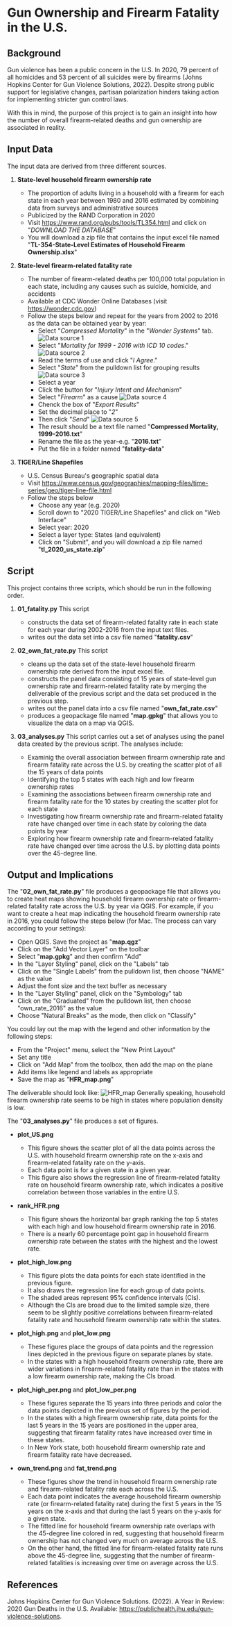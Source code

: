# Gun Ownership and Firearm Fatality in the U.S.

## Background

Gun violence has been a public concern in the U.S. In 2020, 79 percent of all homicides and 53 percent of all suicides were by firearms (Johns Hopkins Center for Gun Violence Solutions, 2022). Despite strong public support for legislative changes, partisan polarization hinders taking action for implementing stricter gun control laws. 

With this in mind, the purpose of this project is to gain an insight into how the number of overall firearm-related deaths and gun ownership are associated in reality.

## Input Data

The input data are derived from three different sources.
1. **State-level household firearm ownership rate**
    - The proportion of adults living in a household with a firearm for each state in each year between 1980 and 2016 estimated by combining data from surveys and administrative sources
    - Publicized by the RAND Corporation in 2020
    - Visit https://www.rand.org/pubs/tools/TL354.html and click on "*DOWNLOAD THE DATABASE*"
    - You will download a zip file that contains the input excel file named "**TL-354-State-Level Estimates of Household Firearm Ownership.xlsx**"

2. **State-level firearm-related fatality rate**
    - The number of firearm-related deaths per 100,000 total population in each state, including any causes such as suicide, homicide, and accidents
    - Available at CDC Wonder Online Databases (visit https://wonder.cdc.gov)
    - Follow the steps below and repeat for the years from 2002 to 2016 as the data can be obtained year by year:
        - Select "*Compressed Mortality*" in the "*Wonder Systems*" tab.
        ![Data source 1](Data-source/Data-source_1.png)
        - Select "*Mortality for 1999 - 2016 with ICD 10 codes*."
        ![Data source 2](Data-source/Data-source_2.png)
        - Read the terms of use and click "*I Agree*."
        - Select "*State*" from the pulldown list for grouping results
        ![Data source 3](Data-source/Data-source_3.png)
        - Select a year
        - Click the button for "*Injury Intent and Mechanism*"
        - Select "*Firearm*" as a cause
        ![Data source 4](Data-source/Data-source_4.png)
        - Chenck the box of "*Export Results*"
        - Set the decimal place to "*2*"
        - Then click "*Send*"
        ![Data source 5](Data-source/Data-source_5.png)
        - The result should be a text file named "**Compressed Mortality, 1999-2016.txt**"
        - Rename the file as the year–e.g. "**2016.txt**"
        - Put the file in a folder named "**fatality-data**"

3. **TIGER/Line Shapefiles**
    - U.S. Census Bureau's geographic spatial data
    - Visit https://www.census.gov/geographies/mapping-files/time-series/geo/tiger-line-file.html
    - Follow the steps below
        - Choose any year (e.g. 2020)
        - Scroll down to "2020 TIGER/Line Shapefiles" and click on "Web Interface"
        - Select year: 2020
        - Select a layer type: States (and equivalent)
        - Click on "Submit", and you will download a zip file named "**tl_2020_us_state.zip**"

## Script

This project contains three scripts, which should be run in the following order.
1. **01_fatality.py**
    This script 
    - constructs the data set of firearm-related fatality rate in each state for each year during 2002-2016 from the input text files.
    - writes out the data set into a csv file named "**fatality.csv**"

2. **02_own_fat_rate.py**
    This script
    - cleans up the data set of the state-level household firearm ownership rate derived from the input excel file.
    - constructs the panel data consisting of 15 years of state-level gun ownership rate and firearm-related fatality rate by merging the deliverable of the previous script and the data set produced in the previous step.
    - writes out the panel data into a csv file named "**own_fat_rate.csv**"
    - produces a geopackage file named "**map.gpkg**" that allows you to visualize the data on a map via QGIS.

3. **03_analyses.py**
    This script carries out a set of analyses using the panel data created by the previous script. The analyses include:
    - Examinig the overall association between firearm ownership rate and firearm fatality rate across the U.S. by creating the scatter plot of all the 15 years of data points
    - Identifying the top 5 states with each high and low firearm ownership rates
    - Examining the associations between firearm ownership rate and firearm fatality rate for the 10 states by creating the scatter plot for each state
    - Investigating how firearm ownership rate and firearm-related fatality rate have changed over time in each state by coloring the data points by year
    - Exploring how firearm ownership rate and firearm-related fatality rate have changed over time across the U.S. by plotting data points over the 45-degree line.

## Output and Implications

The "**02_own_fat_rate.py**" file produces a geopackage file that allows you to create heat maps showing household firearm ownership rate or firearm-related fatality rate across the U.S. by year via QGIS. For example, if you want to create a heat map indicating the household firearm ownership rate in 2016, you could follow the steps below (for Mac. The process can vary according to your settings):
- Open QGIS. Save the project as "**map.qgz**"
- Click on the "Add Vector Layer" on the toolbar
- Select "**map.gpkg**" and then confirm "Add"
- In the "Layer Styling" panel, click on the "Labels" tab
- Click on the "Single Labels" from the pulldown list, then choose "NAME" as the value
- Adjust the font size and the text buffer as necessary
- In the "Layer Styling" panel, click on the "Symbology" tab
- Click on the "Graduated" from the pulldown list, then choose "own_rate_2016" as the value
- Choose "Natural Breaks" as the mode, then click on "Classify"

You could lay out the map with the legend and other information by the following steps:
- From the "Project" menu, select the "New Print Layout"
- Set any title
- Click on "Add Map" from the toolbox, then add the map on the plane
- Add items like legend and labels as appropriate
- Save the map as "**HFR_map.png**"

The deliverable should look like:
![HFR_map](HFR_map.png)
Generally speaking, household firearm ownership rate seems to be high in states where population density is low.

The "**03_analyses.py**" file produces a set of figures.
- **plot_US.png**
    - This figure shows the scatter plot of all the data points across the U.S. with household firearm ownership rate on the x-axis and firearm-related fatality rate on the y-axis. 
    - Each data point is for a given state in a given year. 
    - This figure also shows the regression line of firearm-related fatality rate on household firearm ownership rate, which indicates a positive correlation between those variables in the entire U.S.

- **rank_HFR.png**
    - This figure shows the horizontal bar graph ranking the top 5 states with each high and low household firearm ownership rate in 2016. 
    - There is a nearly 60 percentage point gap in household firearm ownership rate between the states with the highest and the lowest rate.

- **plot_high_low.png**
    - This figure plots the data points for each state identified in the previous figure. 
    - It also draws the regression line for each group of data points. 
    - The shaded areas represent 95% confidence intervals (CIs). 
    - Although the CIs are broad due to the limited sample size, there seem to be slightly positive correlations between firearm-related fatality rate and household firearm ownership rate within the states.

- **plot_high.png** and **plot_low.png**
    - These figures place the groups of data points and the regression lines depicted in the previous figure on separate planes by state.
    - In the states with a high household firearm ownership rate, there are wider variations in firearm-related fatality rate than in the states with a low firearm ownership rate, making the CIs broad.

- **plot_high_per.png** and **plot_low_per.png**
    - These figures separate the 15 years into three periods and color the data points depicted in the previous set of figures by the period.
    - In the states with a high firearm ownership rate, data points for the last 5 years in the 15 years are positioned in the upper area, suggesting that firearm fatality rates have increased over time in these states.
    - In New York state, both household firearm ownership rate and firearm fatality rate have decreased.

- **own_trend.png** and **fat_trend.png**
    - These figures show the trend in household firearm ownership rate and firearm-related fatality rate each across the U.S.
    - Each data point indicates the average household firearm ownership rate (or firearm-related fatality rate) during the first 5 years in the 15 years on the x-axis and that during the last 5 years on the y-axis for a given state.
    - The fitted line for household firearm ownership rate overlaps with the 45-degree line colored in red, suggesting that household firearm ownership has not changed very much on average across the U.S.
    - On the other hand, the fitted line for firearm-related fatality rate runs above the 45-degree line, suggesting that the number of firearm-related fatalities is increasing over time on average across the U.S.

## References
Johns Hopkins Center for Gun Violence Solutions. (2022). A Year in Review: 2020 Gun Deaths in the U.S. Available: https://publichealth.jhu.edu/gun-violence-solutions.
